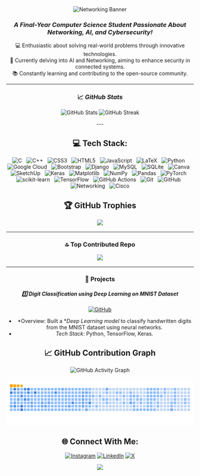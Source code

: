 <div align="center">


  <img src="https://capsule-render.vercel.app/api?type=waving&color=0:5D5FEF,100:36C8F4&height=150&section=header&text=Hello,%20I%20am%20Asher!&fontSize=40&fontColor=ffffff" alt="Networking Banner" />

### *A Final-Year Computer Science Student Passionate About Networking, AI, and Cybersecurity!*

💻 Enthusiastic about solving real-world problems through innovative technologies.  
🎯 Currently delving into AI and Networking, aiming to enhance security in connected systems.  
📚 Constantly learning and contributing to the open-source community.

---
### 📈 *GitHub Stats*
<p align="center">
  <img src="https://github-readme-stats.vercel.app/api?username=iamasher&show_icons=true&theme=tokyonight&hide_border=true" alt="GitHub Stats" />
  <img src="https://github-readme-streak-stats.herokuapp.com/?user=iamasher&theme=tokyonight&hide_border=true" alt="GitHub Streak" />
</p>
---

## 💻 Tech Stack:
<p align="center">
  <img src="https://img.shields.io/badge/c-%2300599C.svg?style=for-the-badge&logo=c&logoColor=white&labelColor=000000&border-radius=15" alt="C" />&nbsp;&nbsp;
  <img src="https://img.shields.io/badge/c++-%2300599C.svg?style=for-the-badge&logo=c%2B%2B&logoColor=white&labelColor=000000&border-radius=15" alt="C++" />&nbsp;&nbsp;
  <img src="https://img.shields.io/badge/css3-%231572B6.svg?style=for-the-badge&logo=css3&logoColor=white&labelColor=000000&border-radius=15" alt="CSS3" />&nbsp;&nbsp;
  <img src="https://img.shields.io/badge/html5-%23E34F26.svg?style=for-the-badge&logo=html5&logoColor=white&labelColor=000000&border-radius=15" alt="HTML5" />&nbsp;&nbsp;
  <img src="https://img.shields.io/badge/javascript-%23323330.svg?style=for-the-badge&logo=javascript&logoColor=%23F7DF1E&labelColor=000000&border-radius=15" alt="JavaScript" />&nbsp;&nbsp;
  <img src="https://img.shields.io/badge/latex-%23008080.svg?style=for-the-badge&logo=latex&logoColor=white&labelColor=000000&border-radius=15" alt="LaTeX" />&nbsp;&nbsp;
  <img src="https://img.shields.io/badge/python-3670A0?style=for-the-badge&logo=python&logoColor=ffdd54&labelColor=000000&border-radius=15" alt="Python" />&nbsp;&nbsp;
  <img src="https://img.shields.io/badge/GoogleCloud-%234285F4.svg?style=for-the-badge&logo=google-cloud&logoColor=white&labelColor=000000&border-radius=15" alt="Google Cloud" />&nbsp;&nbsp;
  <img src="https://img.shields.io/badge/bootstrap-%238511FA.svg?style=for-the-badge&logo=bootstrap&logoColor=white&labelColor=000000&border-radius=15" alt="Bootstrap" />&nbsp;&nbsp;
  <img src="https://img.shields.io/badge/django-%23092E20.svg?style=for-the-badge&logo=django&logoColor=white&labelColor=000000&border-radius=15" alt="Django" />&nbsp;&nbsp;
  <img src="https://img.shields.io/badge/mysql-4479A1.svg?style=for-the-badge&logo=mysql&logoColor=white&labelColor=000000&border-radius=15" alt="MySQL" />&nbsp;&nbsp;
  <img src="https://img.shields.io/badge/sqlite-%2307405e.svg?style=for-the-badge&logo=sqlite&logoColor=white&labelColor=000000&border-radius=15" alt="SQLite" />&nbsp;&nbsp;
  <img src="https://img.shields.io/badge/Canva-%2300C4CC.svg?style=for-the-badge&logo=Canva&logoColor=white&labelColor=000000&border-radius=15" alt="Canva" />&nbsp;&nbsp;
  <img src="https://img.shields.io/badge/SketchUp-005F9E?style=for-the-badge&logo=sketchup&logoColor=white&labelColor=000000&border-radius=15" alt="SketchUp" />&nbsp;&nbsp;
  <img src="https://img.shields.io/badge/Keras-%23D00000.svg?style=for-the-badge&logo=Keras&logoColor=white&labelColor=000000&border-radius=15" alt="Keras" />&nbsp;&nbsp;
  <img src="https://img.shields.io/badge/Matplotlib-%23ffffff.svg?style=for-the-badge&logo=Matplotlib&logoColor=black&labelColor=000000&border-radius=15" alt="Matplotlib" />&nbsp;&nbsp;
  <img src="https://img.shields.io/badge/numpy-%23013243.svg?style=for-the-badge&logo=numpy&logoColor=white&labelColor=000000&border-radius=15" alt="NumPy" />&nbsp;&nbsp;
  <img src="https://img.shields.io/badge/pandas-%23150458.svg?style=for-the-badge&logo=pandas&logoColor=white&labelColor=000000&border-radius=15" alt="Pandas" />&nbsp;&nbsp;
  <img src="https://img.shields.io/badge/PyTorch-%23EE4C2C.svg?style=for-the-badge&logo=PyTorch&logoColor=white&labelColor=000000&border-radius=15" alt="PyTorch" />&nbsp;&nbsp;
  <img src="https://img.shields.io/badge/scikit--learn-%23F7931E.svg?style=for-the-badge&logo=scikit-learn&logoColor=white&labelColor=000000&border-radius=15" alt="scikit-learn" />&nbsp;&nbsp;
  <img src="https://img.shields.io/badge/TensorFlow-%23FF6F00.svg?style=for-the-badge&logo=TensorFlow&logoColor=white&labelColor=000000&border-radius=15" alt="TensorFlow" />&nbsp;&nbsp;
  <img src="https://img.shields.io/badge/github%20actions-%232671E5.svg?style=for-the-badge&logo=githubactions&logoColor=white&labelColor=000000&border-radius=15" alt="GitHub Actions" />&nbsp;&nbsp;
  <img src="https://img.shields.io/badge/git-%23F05033.svg?style=for-the-badge&logo=git&logoColor=white&labelColor=000000&border-radius=15" alt="Git" />&nbsp;&nbsp;
  <img src="https://img.shields.io/badge/github-%23121011.svg?style=for-the-badge&logo=github&logoColor=white&labelColor=000000&border-radius=15" alt="GitHub" />&nbsp;&nbsp;
  <img src="https://img.shields.io/badge/Networking-%23049FD9.svg?style=for-the-badge&logo=cisco&logoColor=white" alt="Networking" />&nbsp;&nbsp;
  <img src="https://img.shields.io/badge/cisco-%23049fd9.svg?style=for-the-badge&logo=cisco&logoColor=black&labelColor=000000&border-radius=15" alt="Cisco" />
</p>



## 🏆 GitHub Trophies
![](https://github-profile-trophy.vercel.app/?username=iamasher&theme=github_dark&no-frame=true&no-bg=false&margin-w=4)

---
### 🔝 Top Contributed Repo
![](https://github-contributor-stats.vercel.app/api?username=iamasher&limit=5&theme=github_dark&combine_all_yearly_contributions=true)

---

### 📂 Projects

#### *1️⃣ Digit Classification using Deep Learning on MNIST Dataset*  
[![GitHub](https://img.shields.io/badge/-View%20Project-%23121011.svg?style=for-the-badge&logo=github&logoColor=white)](https://github.com/iamasher/Digit-Classification-using-Deep-Learning-on-MNIST-Dataset)

- *Overview: Built a **Deep Learning model* to classify handwritten digits from the MNIST dataset using neural networks.  
- *Tech Stack*: Python, TensorFlow, Keras.

## 📈 GitHub Contribution Graph
<p align="center">
  <img src="https://github-readme-activity-graph.vercel.app/graph?username=iamasher&theme=tokyo-night&hide_border=true" alt="GitHub Activity Graph" />
</p>


<div style="text-align: center; margin-top: 20px;">
  <picture>
    <source media="(prefers-color-scheme: dark)" srcset="https://github.com/abhiverse01/abhiverse01/blob/output/github-snake-dark.svg" />
    <source media="(prefers-color-scheme: light)" srcset="https://github.com/abhiverse01/abhiverse01/blob/output/github-snake.svg" />
    <img alt="github-snake" src="https://github.com/abhiverse01/abhiverse01/blob/output/ocean.gif" style="max-width: 100%; height: auto;" />
  </picture>
</div>

## 🌐 Connect With Me:

[![Instagram](https://img.shields.io/badge/Instagram-%23E4405F.svg?style=for-the-badge&logo=Instagram&logoColor=white)](https://instagram.com/iamasher)  [![LinkedIn](https://img.shields.io/badge/LinkedIn-%230077B5.svg?style=for-the-badge&logo=linkedin&logoColor=white)](https://linkedin.com/in/iamasher)  [![X](https://img.shields.io/badge/X-black.svg?style=for-the-badge&logo=X&logoColor=white)](https://x.com/AsherTwits)


[![](https://visitcount.itsvg.in/api?id=iamasher&icon=0&color=1)](https://visitcount.itsvg.in)
</div>
